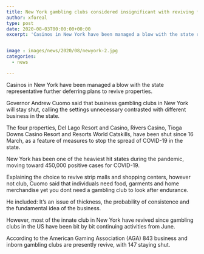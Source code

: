 ```yaml
---
title: New York gambling clubs considered insignificant with reviving further delayed
author: xforeal 
type: post
date: 2020-08-03T00:00:00+00:00
excerpt: 'Casinos in New York have been managed a blow with the state representative further postponing plans to revive properties '


image : images/news/2020/08/newyork-2.jpg
categories:
  - news

---
```

Casinos in New York have been managed a blow with the state representative further deferring plans to revive properties. 

Governor Andrew Cuomo said that business gambling clubs in New York will stay shut, calling the settings unnecessary contrasted with different business in the state. 

The four properties, Del Lago Resort and Casino, Rivers Casino, Tioga Downs Casino Resort and Resorts World Catskills, have been shut since 16 March, as a feature of measures to stop the spread of COVID-19 in the state. 

New York has been one of the heaviest hit states during the pandemic, moving toward 450,000 positive cases for COVID-19. 

Explaining the choice to revive strip malls and shopping centers, however not club, Cuomo said that individuals need food, garments and home merchandise yet you dont need a gambling club to look after endurance. 

He included: It&#8217;s an issue of thickness, the probability of consistence and the fundamental idea of the business. 

However, most of the innate club in New York have revived since gambling clubs in the US have been bit by bit continuing activities from June. 

According to the American Gaming Association (AGA) 843 business and inborn gambling clubs are presently revive, with 147 staying shut.